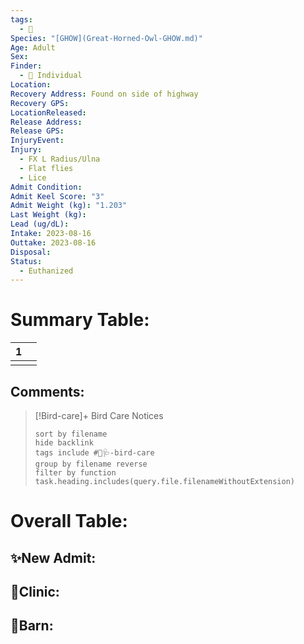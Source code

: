 ```yaml
---
tags:
  - 🦅
Species: "[GHOW](Great-Horned-Owl-GHOW.md)"
Age: Adult
Sex: 
Finder:
  - 🧑 Individual
Location: 
Recovery Address: Found on side of highway
Recovery GPS: 
LocationReleased: 
Release Address: 
Release GPS: 
InjuryEvent: 
Injury:
  - FX L Radius/Ulna
  - Flat flies
  - Lice
Admit Condition: 
Admit Keel Score: "3"
Admit Weight (kg): "1.203"
Last Weight (kg): 
Lead (ug/dL): 
Intake: 2023-08-16
Outtake: 2023-08-16
Disposal: 
Status:
  - Euthanized
---
```


# Summary Table:

<div><table class="dataview table-view-table"><thead class="table-view-thead"><tr class="table-view-tr-header"><th class="table-view-th"><span></span><span class="dataview small-text">1</span></th><th class="table-view-th"><span></span></th></tr></thead><tbody class="table-view-tbody"><tr><td><span></span></td><td><span></span></td></tr></tbody></table></div>

## Comments:

> [!Bird-care]+ Bird Care Notices
>   ```tasks 
>   sort by filename
>   hide backlink
>   tags include #🦅🩺-bird-care 
>   group by filename reverse
>   filter by function task.heading.includes(query.file.filenameWithoutExtension)
>   ```

# Overall Table:

## ✨New Admit:



## 🏥Clinic:



## 🏡Barn:


